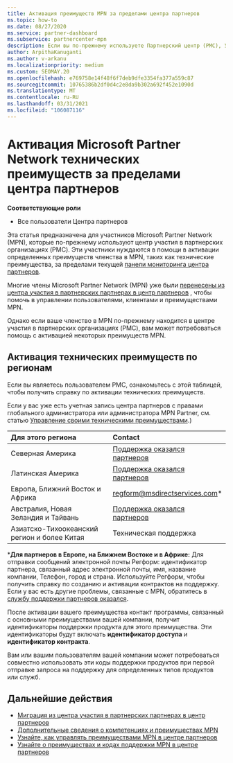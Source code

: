 ```yaml
---
title: Активация преимуществ MPN за пределами центра партнеров
ms.topic: how-to
ms.date: 08/27/2020
ms.service: partner-dashboard
ms.subservice: partnercenter-mpn
description: Если вы по-прежнему используете Партнерский центр (PMC), Узнайте, кому обратиться за помощью, чтобы активировать преимущества технической поддержки MPN и предоставить вам коды поддержки.
author: ArpithaKanuganti
ms.author: v-arkanu
ms.localizationpriority: medium
ms.custom: SEOMAY.20
ms.openlocfilehash: e769758e14f48f6f7deb9dfe3354fa377a559c87
ms.sourcegitcommit: 10765386b2df0d4c2e8da9b302a692f452e1090d
ms.translationtype: MT
ms.contentlocale: ru-RU
ms.lasthandoff: 03/31/2021
ms.locfileid: "106087116"
---
```

# <a name="activate-microsoft-partner-network-technical-benefits-outside-of-partner-center"></a>Активация Microsoft Partner Network технических преимуществ за пределами центра партнеров


**Соответствующие роли**

- Все пользователи Центра партнеров

Эта статья предназначена для участников Microsoft Partner Network (MPN), которые по-прежнему используют центр участия в партнерских организациях (PMC). Эти участники нуждаются в помощи в активации определенных преимуществ членства в MPN, таких как технические преимущества, за пределами текущей [панели мониторинга центра партнеров](https://partner.microsoft.com/dashboard).

Многие члены Microsoft Partner Network (MPN) уже были [перенесены из центра участия в партнерских партнерах в центр партнеров](prepare-pmc-pc-migration.md) , чтобы помочь в управлении пользователями, клиентами и преимуществами MPN.

Однако если ваше членство в MPN по-прежнему находится в центре участия в партнерских организациях (PMC), вам может потребоваться помощь с активацией некоторых преимуществ MPN.

## <a name="activate-technical-benefits-by-region"></a>Активация технических преимуществ по регионам

Если вы являетесь пользователем PMC, ознакомьтесь с этой таблицей, чтобы получить справку по активации технических преимуществ.

Если у вас уже есть учетная запись центра партнеров с правами глобального администратора или администратора MPN Partner, см. статью [Управление своими техническими преимуществами](manage-your-partner-network-benefits.md#manage-technical-benefits).)

|Для этого региона  | Contact |
|:--------|:------------|
|Северная Америка  | [Поддержка оказался партнеров](https://partner.microsoft.com/support?issueid=300-0042)  |
|Латинская Америка  | [Поддержка оказался партнеров](https://partner.microsoft.com/support?issueid=300-0042)  |
|Европа, Ближний Восток и Африка  | [regform@msdirectservices.com](mailto:regform@msdirectservices.com)*  |
|Австралия, Новая Зеландия и Тайвань  | [Поддержка оказался партнеров](https://partner.microsoft.com/support?issueid=300-0042)  |
|Азиатско-Тихоокеанский регион и более Китая  | Техническая поддержка  |

\***Для партнеров в Европе, на Ближнем Востоке и в Африке:** Для отправки сообщений электронной почты Регформ: идентификатор партнера, связанный адрес электронной почты, имя, название компании, Телефон, город и страна. Используйте Регформ, чтобы получить справку по созданию и активации контрактов на поддержку. Если у вас есть другие проблемы, связанные с MPN, обратитесь в [службу поддержки партнеров оказался](https://partner.microsoft.com/support?issueid=300-0042).

После активации вашего преимущества контакт программы, связанный с основными преимуществами вашей компании, получит идентификаторы поддержки продукта для этого преимущества. Эти идентификаторы будут включать **идентификатор доступа** и **идентификатор контракта**. 

Вам или вашим пользователям вашей компании может потребоваться совместно использовать эти коды поддержки продуктов при первой отправке запроса на поддержку для определенных типов продуктов или служб.

## <a name="next-steps"></a>Дальнейшие действия

- [Миграция из центра участия в партнерских партнерах в центр партнеров](prepare-pmc-pc-migration.md)
- [Дополнительные сведения о компетенциях и преимуществах MPN](learn-about-competencies.md)
- [Узнайте, как управлять преимуществами MPN в центре партнеров](manage-your-partner-network-benefits.md)
- [Узнайте о преимуществах и кодах поддержки MPN в центре партнеров](mpn-find-benefits.md)
